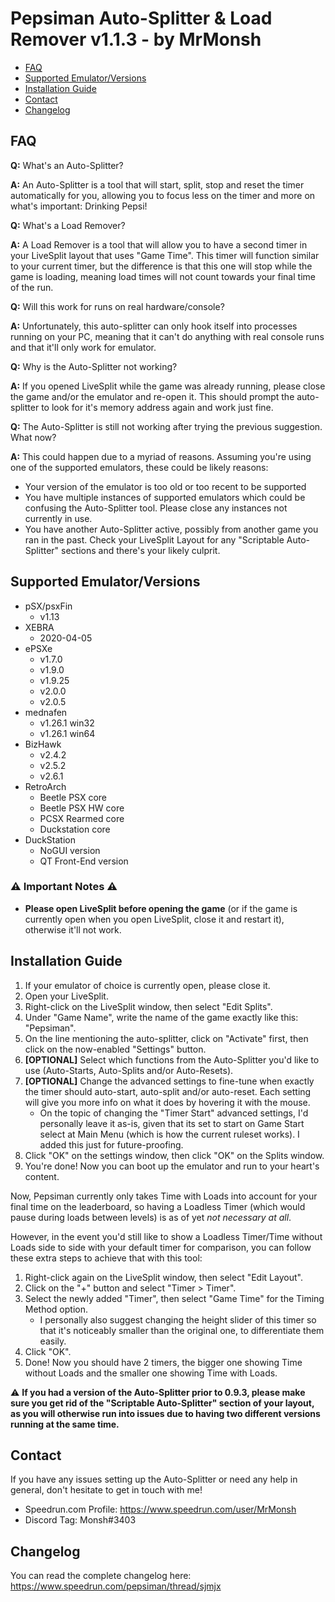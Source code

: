 # Pepsiman Auto-Splitter & Load Remover v1.1.3 - by MrMonsh

<!-- TOC depth:6 withLinks:1 updateOnSave:1 orderedList:0 -->

- [FAQ](#FAQ)
- [Supported Emulator/Versions](#supported-emulator/versions)
- [Installation Guide](#installation-guide)
- [Contact](#contact)
- [Changelog](#changelog)

<!-- /TOC -->

## FAQ

**Q:** What's an Auto-Splitter?

**A:** An Auto-Splitter is a tool that will start, split, stop and reset the timer automatically for you, allowing you to focus less on the timer and more on what's important: Drinking Pepsi!


**Q:** What's a Load Remover?

**A:** A Load Remover is a tool that will allow you to have a second timer in your LiveSplit layout that uses "Game Time". 
This timer will function similar to your current timer, but the difference is that this one will stop while the game is loading, meaning load times will not count towards your final time of the run.


**Q:** Will this work for runs on real hardware/console?

**A:** Unfortunately, this auto-splitter can only hook itself into processes running on your PC, meaning that it can't do anything with real console runs and that it'll only work for emulator.


**Q:** Why is the Auto-Splitter not working?

**A:** If you opened LiveSplit while the game was already running, please close the game and/or the emulator and re-open it. This should prompt the auto-splitter to look for it's memory address again and work just fine.


**Q:** The Auto-Splitter is still not working after trying the previous suggestion. What now?

**A:** This could happen due to a myriad of reasons. Assuming you're using one of the supported emulators, these could be likely reasons:
+ Your version of the emulator is too old or too recent to be supported
+ You have multiple instances of supported emulators which could be confusing the Auto-Splitter tool. Please close any instances not currently in use.
+ You have another Auto-Splitter active, possibly from another game you ran in the past. Check your LiveSplit Layout for any "Scriptable Auto-Splitter" sections and there's your likely culprit.


## Supported Emulator/Versions

+ pSX/psxFin 
	+ v1.13
+ XEBRA 
	+ 2020-04-05
+ ePSXe 
	+ v1.7.0
	+ v1.9.0
	+ v1.9.25
	+ v2.0.0
	+ v2.0.5
+ mednafen 
	+ v1.26.1 win32
	+ v1.26.1 win64
+ BizHawk 
	+ v2.4.2
	+ v2.5.2
	+ v2.6.1
+ RetroArch 
	+ Beetle PSX core
	+ Beetle PSX HW core
	+ PCSX Rearmed core
	+ Duckstation core
+ DuckStation
	+ NoGUI version
	+ QT Front-End version

### ⚠️ Important Notes ⚠️

* **Please open LiveSplit before opening the game** (or if the game is currently open when you open LiveSplit, close it and restart it), otherwise it'll not work.

## Installation Guide

1. If your emulator of choice is currently open, please close it.
2. Open your LiveSplit.
3. Right-click on the LiveSplit window, then select "Edit Splits".
4. Under "Game Name", write the name of the game exactly like this: "Pepsiman".
5. On the line mentioning the auto-splitter, click on "Activate" first, then click on the now-enabled "Settings" button.
6. **[OPTIONAL]** Select which functions from the Auto-Splitter you'd like to use (Auto-Starts, Auto-Splits and/or Auto-Resets). 
7. **[OPTIONAL]** Change the advanced settings to fine-tune when exactly the timer should auto-start, auto-split and/or auto-reset. Each setting will give you more info on what it does by hovering it with the mouse.
	+ On the topic of changing the "Timer Start" advanced settings, I'd personally leave it as-is, given that its set to start on Game Start select at Main Menu (which is how the current ruleset works). I added this just for future-proofing.
8. Click "OK" on the settings window, then click "OK" on the Splits window.
9. You're done! Now you can boot up the emulator and run to your heart's content.

Now, Pepsiman currently only takes Time with Loads into account for your final time on the leaderboard, so having a Loadless Timer (which would pause during loads between levels) is as of yet *not necessary at all*.

However, in the event you'd still like to show a Loadless Timer/Time without Loads side to side with your default timer for comparison, you can follow these extra steps to achieve that with this tool:
1. Right-click again on the LiveSplit window, then select "Edit Layout".
2. Click on the "+" button and select "Timer > Timer".
3. Select the newly added "Timer", then select "Game Time" for the Timing Method option.
	+ I personally also suggest changing the height slider of this timer so that it's noticeably smaller than the original one, to differentiate them easily.
4. Click "OK".
5. Done! Now you should have 2 timers, the bigger one showing Time without Loads and the smaller one showing Time with Loads.

⚠️ **If you had a version of the Auto-Splitter prior to 0.9.3, please make sure you get rid of the "Scriptable Auto-Splitter" section of your layout, as you will otherwise run into issues due to having two different versions running at the same time.**

## Contact

If you have any issues setting up the Auto-Splitter or need any help in general, don't hesitate to get in touch with me!
+ Speedrun.com Profile: https://www.speedrun.com/user/MrMonsh
+ Discord Tag: Monsh#3403

## Changelog

You can read the complete changelog here: https://www.speedrun.com/pepsiman/thread/sjmjx
